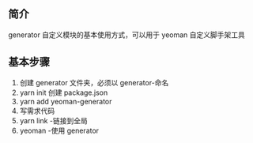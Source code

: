 ## 简介

generator 自定义模块的基本使用方式，可以用于 yeoman 自定义脚手架工具

## 基本步骤

1. 创建 generator 文件夹，必须以 generator-<name>命名
2. yarn init 创建 package.json
3. yarn add yeoman-generator
4. 写需求代码
5. yarn link -链接到全局
6. yeoman <name> -使用 generator
